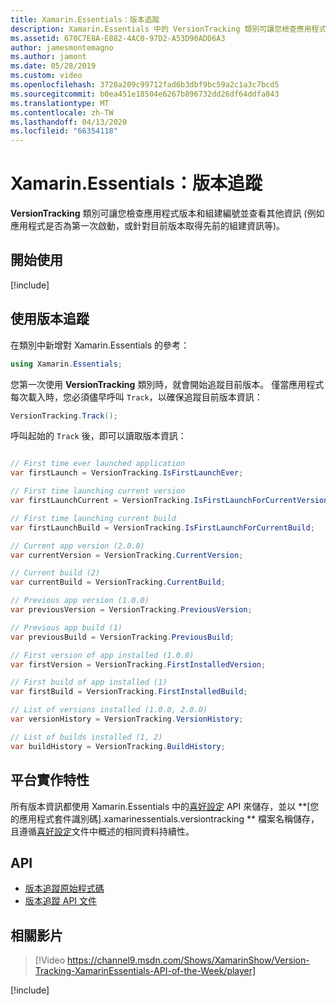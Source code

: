 ```yaml
---
title: Xamarin.Essentials：版本追蹤
description: Xamarin.Essentials 中的 VersionTracking 類別可讓您檢查應用程式版本和組建編號並查看其他資訊 (例如應用程式是否為第一次啟動，或針對目前版本取得先前的組建資訊等)。
ms.assetid: 670C7E8A-E882-4AC0-97D2-A53D90ADD6A3
author: jamesmontemagno
ms.author: jamont
ms.date: 05/28/2019
ms.custom: video
ms.openlocfilehash: 3728a209c99712fad6b3dbf9bc59a2c1a3c7bcd5
ms.sourcegitcommit: b0ea451e18504e6267b896732dd26df64ddfa843
ms.translationtype: MT
ms.contentlocale: zh-TW
ms.lasthandoff: 04/13/2020
ms.locfileid: "66354118"
---
```

# <a name="xamarinessentials-version-tracking"></a>Xamarin.Essentials：版本追蹤

**VersionTracking** 類別可讓您檢查應用程式版本和組建編號並查看其他資訊 (例如應用程式是否為第一次啟動，或針對目前版本取得先前的組建資訊等)。

## <a name="get-started"></a>開始使用

[!include[](~/essentials/includes/get-started.md)]

## <a name="using-version-tracking"></a>使用版本追蹤

在類別中新增對 Xamarin.Essentials 的參考：

```csharp
using Xamarin.Essentials;
```

您第一次使用 **VersionTracking** 類別時，就會開始追蹤目前版本。 僅當應用程式每次載入時，您必須儘早呼叫 `Track`，以確保追蹤目前版本資訊：

```csharp
VersionTracking.Track();
```

呼叫起始的 `Track` 後，即可以讀取版本資訊：

```csharp

// First time ever launched application
var firstLaunch = VersionTracking.IsFirstLaunchEver;

// First time launching current version
var firstLaunchCurrent = VersionTracking.IsFirstLaunchForCurrentVersion;

// First time launching current build
var firstLaunchBuild = VersionTracking.IsFirstLaunchForCurrentBuild;

// Current app version (2.0.0)
var currentVersion = VersionTracking.CurrentVersion;

// Current build (2)
var currentBuild = VersionTracking.CurrentBuild;

// Previous app version (1.0.0)
var previousVersion = VersionTracking.PreviousVersion;

// Previous app build (1)
var previousBuild = VersionTracking.PreviousBuild;

// First version of app installed (1.0.0)
var firstVersion = VersionTracking.FirstInstalledVersion;

// First build of app installed (1)
var firstBuild = VersionTracking.FirstInstalledBuild;

// List of versions installed (1.0.0, 2.0.0)
var versionHistory = VersionTracking.VersionHistory;

// List of builds installed (1, 2)
var buildHistory = VersionTracking.BuildHistory;
```

## <a name="platform-implementation-specifics"></a>平台實作特性

所有版本資訊都使用 Xamarin.Essentials 中的[喜好設定](preferences.md) API 來儲存，並以 **[您的應用程式套件識別碼].xamarinessentials.versiontracking ** 檔案名稱儲存，且遵循[喜好設定](preferences.md#persistence)文件中概述的相同資料持續性。

## <a name="api"></a>API

- [版本追蹤原始程式碼](https://github.com/xamarin/Essentials/tree/master/Xamarin.Essentials/VersionTracking)
- [版本追蹤 API 文件](xref:Xamarin.Essentials.VersionTracking)

## <a name="related-video"></a>相關影片

> [!Video https://channel9.msdn.com/Shows/XamarinShow/Version-Tracking-XamarinEssentials-API-of-the-Week/player]

[!include[](~/essentials/includes/xamarin-show-essentials.md)]
